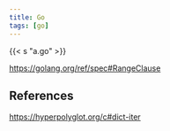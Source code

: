 ```yaml
---
title: Go
tags: [go]
---
```


{{< s "a.go" >}}

<https://golang.org/ref/spec#RangeClause>

## References

<https://hyperpolyglot.org/c#dict-iter>
